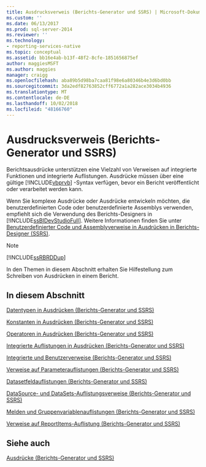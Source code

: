```yaml
---
title: Ausdrucksverweis (Berichts-Generator und SSRS) | Microsoft-Dokumentation
ms.custom: ''
ms.date: 06/13/2017
ms.prod: sql-server-2014
ms.reviewer: ''
ms.technology:
- reporting-services-native
ms.topic: conceptual
ms.assetid: bb16e4ab-b13f-48f2-8cfe-1851656875ef
author: maggiesMSFT
ms.author: maggies
manager: craigg
ms.openlocfilehash: aba89b5d98ba7caa81f98e6a80346b4e3d6bd0bb
ms.sourcegitcommit: 3da2edf82763852cff6772a1a282ace3034b4936
ms.translationtype: MT
ms.contentlocale: de-DE
ms.lasthandoff: 10/02/2018
ms.locfileid: "48166760"
---
```

# <a name="expression-reference-report-builder-and-ssrs"></a>Ausdrucksverweis (Berichts-Generator und SSRS)
  Berichtsausdrücke unterstützen eine Vielzahl von Verweisen auf integrierte Funktionen und integrierte Auflistungen. Ausdrücke müssen über eine gültige [!INCLUDE[vbprvb](../../includes/vbprvb-md.md)] -Syntax verfügen, bevor ein Bericht veröffentlicht oder verarbeitet werden kann.  
  
 Wenn Sie komplexe Ausdrücke oder Ausdrücke entwickeln möchten, die benutzerdefinierten Code oder benutzerdefinierte Assemblys verwenden, empfiehlt sich die Verwendung des Berichts-Designers in [!INCLUDE[ssBIDevStudioFull](../../includes/ssbidevstudiofull-md.md)]. Weitere Informationen finden Sie unter [Benutzerdefinierter Code und Assemblyverweise in Ausdrücken in Berichts-Designer &#40;SSRS&#41;](custom-code-and-assembly-references-in-expressions-in-report-designer-ssrs.md).  
  
> [!NOTE]  
>  [!INCLUDE[ssRBRDDup](../../includes/ssrbrddup-md.md)]  
  
 In den Themen in diesem Abschnitt erhalten Sie Hilfestellung zum Schreiben von Ausdrücken in einem Bericht.  
  
## <a name="in-this-section"></a>In diesem Abschnitt  
 [Datentypen in Ausdrücken &#40;Berichts-Generator und SSRS&#41;](expressions-report-builder-and-ssrs.md)  
  
 [Konstanten in Ausdrücken &#40;Berichts-Generator und SSRS&#41;](constants-in-expressions-report-builder-and-ssrs.md)  
  
 [Operatoren in Ausdrücken &#40;Berichts-Generator und SSRS&#41;](operators-in-expressions-report-builder-and-ssrs.md)  
  
 [Integrierte Auflistungen in Ausdrücken &#40;Berichts-Generator und SSRS&#41;](built-in-collections-in-expressions-report-builder.md)  
  
 [Integrierte und Benutzerverweise &#40;Berichts-Generator und SSRS&#41;](built-in-collections-built-in-globals-and-users-references-report-builder.md)  
  
 [Verweise auf Parameterauflistungen &#40;Berichts-Generator und SSRS&#41;](built-in-collections-parameters-collection-references-report-builder.md)  
  
 [Datasetfeldauflistungen &#40;Berichts-Generator und SSRS&#41;](built-in-collections-dataset-fields-collection-references-report-builder.md)  
  
 [DataSource- und DataSets-Auflistungsverweise &#40;Berichts-Generator und SSRS&#41;](built-in-collections-datasources-and-datasets-references-report-builder.md)  
  
 [Melden und Gruppenvariablenauflistungen &#40;Berichts-Generator und SSRS&#41;](built-in-collections-report-and-group-variables-references-report-builder.md)  
  
 [Verweise auf ReportItems-Auflistung &#40;Berichts-Generator und SSRS&#41;](built-in-collections-reportitems-collection-references-report-builder.md)  
  
## <a name="see-also"></a>Siehe auch  
 [Ausdrücke &#40;Berichts-Generator und SSRS&#41;](expressions-report-builder-and-ssrs.md)  
  
  
